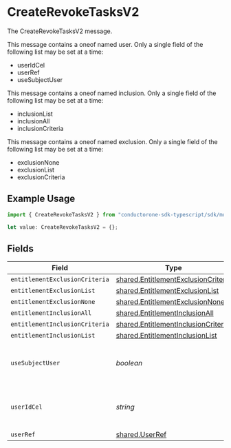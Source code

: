 # CreateRevokeTasksV2

The CreateRevokeTasksV2 message.

This message contains a oneof named user. Only a single field of the following list may be set at a time:
  - userIdCel
  - userRef
  - useSubjectUser


This message contains a oneof named inclusion. Only a single field of the following list may be set at a time:
  - inclusionList
  - inclusionAll
  - inclusionCriteria


This message contains a oneof named exclusion. Only a single field of the following list may be set at a time:
  - exclusionNone
  - exclusionList
  - exclusionCriteria


## Example Usage

```typescript
import { CreateRevokeTasksV2 } from "conductorone-sdk-typescript/sdk/models/shared";

let value: CreateRevokeTasksV2 = {};
```

## Fields

| Field                                                                                                                                                     | Type                                                                                                                                                      | Required                                                                                                                                                  | Description                                                                                                                                               |
| --------------------------------------------------------------------------------------------------------------------------------------------------------- | --------------------------------------------------------------------------------------------------------------------------------------------------------- | --------------------------------------------------------------------------------------------------------------------------------------------------------- | --------------------------------------------------------------------------------------------------------------------------------------------------------- |
| `entitlementExclusionCriteria`                                                                                                                            | [shared.EntitlementExclusionCriteria](../../../sdk/models/shared/entitlementexclusioncriteria.md)                                                         | :heavy_minus_sign:                                                                                                                                        | The EntitlementExclusionCriteria message.                                                                                                                 |
| `entitlementExclusionList`                                                                                                                                | [shared.EntitlementExclusionList](../../../sdk/models/shared/entitlementexclusionlist.md)                                                                 | :heavy_minus_sign:                                                                                                                                        | The EntitlementExclusionList message.                                                                                                                     |
| `entitlementExclusionNone`                                                                                                                                | [shared.EntitlementExclusionNone](../../../sdk/models/shared/entitlementexclusionnone.md)                                                                 | :heavy_minus_sign:                                                                                                                                        | The EntitlementExclusionNone message.                                                                                                                     |
| `entitlementInclusionAll`                                                                                                                                 | [shared.EntitlementInclusionAll](../../../sdk/models/shared/entitlementinclusionall.md)                                                                   | :heavy_minus_sign:                                                                                                                                        | The EntitlementInclusionAll message.                                                                                                                      |
| `entitlementInclusionCriteria`                                                                                                                            | [shared.EntitlementInclusionCriteria](../../../sdk/models/shared/entitlementinclusioncriteria.md)                                                         | :heavy_minus_sign:                                                                                                                                        | The EntitlementInclusionCriteria message.                                                                                                                 |
| `entitlementInclusionList`                                                                                                                                | [shared.EntitlementInclusionList](../../../sdk/models/shared/entitlementinclusionlist.md)                                                                 | :heavy_minus_sign:                                                                                                                                        | The EntitlementInclusionList message.                                                                                                                     |
| `useSubjectUser`                                                                                                                                          | *boolean*                                                                                                                                                 | :heavy_minus_sign:                                                                                                                                        | The useSubjectUser field.<br/>This field is part of the `user` oneof.<br/>See the documentation for `c1.api.automations.v1.CreateRevokeTasksV2` for more details. |
| `userIdCel`                                                                                                                                               | *string*                                                                                                                                                  | :heavy_minus_sign:                                                                                                                                        | The userIdCel field.<br/>This field is part of the `user` oneof.<br/>See the documentation for `c1.api.automations.v1.CreateRevokeTasksV2` for more details. |
| `userRef`                                                                                                                                                 | [shared.UserRef](../../../sdk/models/shared/userref.md)                                                                                                   | :heavy_minus_sign:                                                                                                                                        | A reference to a user.                                                                                                                                    |